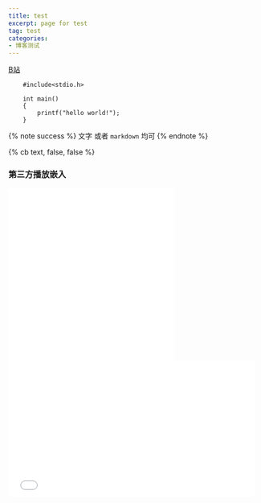 ```yaml
---
title: test
excerpt: page for test
tag: test
categories: 
- 博客测试
---
```


[B站](https://www.bilibili.com)

```
    #include<stdio.h>

    int main()
    {
        printf("hello world!");
    }
```

{% note success %}
文字 或者 `markdown` 均可
{% endnote %}

{% cb text, false, false %}

### 第三方播放嵌入
<iframe frameborder="no" border="0" marginwidth="0" marginheight="0" width=330 height=86 src="//music.163.com/outchain/player?type=2&id=92311&auto=1&height=66"></iframe>
<iframe frameborder="no" border="0" marginwidth="0" marginheight="0" width=330 height=86 src="//music.163.com/outchain/player?type=2&id=92311&auto=1&height=66"></iframe>
<iframe frameborder="no" border="0" marginwidth="0" marginheight="0" width=330 height=86 src="//music.163.com/outchain/player?type=2&id=92311&auto=1&height=66"></iframe>
<iframe frameborder="no" border="0" marginwidth="0" marginheight="0" width=330 height=86 src="//music.163.com/outchain/player?type=2&id=92311&auto=1&height=66"></iframe>








<iframe src="//player.bilibili.com/player.html?aid=548092644&bvid=BV14q4y1K71L&cid=410803311&page=1" scrolling="no" border="0" frameborder="no" framespacing="0" allowfullscreen="true" width=490 height=270> </iframe>